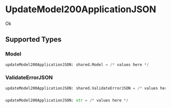 # UpdateModel200ApplicationJSON

Ok


## Supported Types

### Model

```python
updateModel200ApplicationJSON: shared.Model = /* values here */
```

### ValidateErrorJSON

```python
updateModel200ApplicationJSON: shared.ValidateErrorJSON = /* values here */
```

### 

```python
updateModel200ApplicationJSON: str = /* values here */
```

